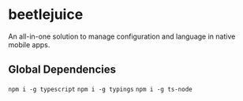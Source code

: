 # beetlejuice
An all-in-one solution to manage configuration and language in native mobile apps.

## Global Dependencies

`npm i -g typescript`
`npm i -g typings`
`npm i -g ts-node`
